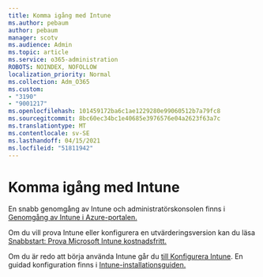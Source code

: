 ```yaml
---
title: Komma igång med Intune
ms.author: pebaum
author: pebaum
manager: scotv
ms.audience: Admin
ms.topic: article
ms.service: o365-administration
ROBOTS: NOINDEX, NOFOLLOW
localization_priority: Normal
ms.collection: Adm_O365
ms.custom:
- "3190"
- "9001217"
ms.openlocfilehash: 101459172ba6c1ae1229280e99060512b7a79fc8
ms.sourcegitcommit: 8bc60ec34bc1e40685e3976576e04a2623f63a7c
ms.translationtype: MT
ms.contentlocale: sv-SE
ms.lasthandoff: 04/15/2021
ms.locfileid: "51811942"
---
```

# <a name="getting-started-with-intune"></a>Komma igång med Intune

En snabb genomgång av Intune och administratörskonsolen finns i [Genomgång av Intune i Azure-portalen.](https://docs.microsoft.com/mem/intune/fundamentals/tutorial-walkthrough-endpoint-manager)

Om du vill prova Intune eller konfigurera en utvärderingsversion kan du läsa [Snabbstart: Prova Microsoft Intune kostnadsfritt.](https://docs.microsoft.com/intune/fundamentals/free-trial-sign-up)

Om du är redo att börja använda Intune går du [till Konfigurera Intune](https://docs.microsoft.com/mem/intune/fundamentals/setup-steps). En guidad konfiguration finns i [Intune-installationsguiden.](https://admin.microsoft.com/AdminPortal/Home?ref=/modernonboarding/intunesetupguide)